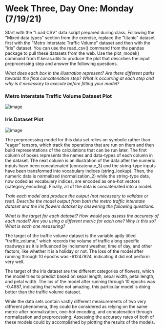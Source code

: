 # Week Three, Day One: Monday (7/19/21)
Start with the "Load CSV" data script prepared during class. Following the "Mixed data types" section from the exercise, replace the "titanic" dataset first with the "Metro Interstate Traffic Volume" dataset and then with the "iris" dataset. You can use the read_csv() command from the pandas package to pull these datasets from the web. Use the plot_model() command from tf.keras.utils to produce the plot that describes the input preprocessing step and answer the following questions. 

*What does each box in the illustration represent? Are there different paths towards the final concatenation step? What is occurring at each step and why is it necessary to execute before fitting your model?* 

### Metro Interstate Traffic Volume Dataset Plot
![image](https://user-images.githubusercontent.com/70035366/126431730-4ea291f2-a7da-44af-abb3-682745001c2f.png)

### Iris Dataset Plot
![image](https://user-images.githubusercontent.com/70035366/126497043-89141e82-95f2-4293-9503-cbac5556f794.png)

The preprocessing model for this data set relies on symbolic rather than "eager" tensors, which track the operations that are run on them and then build representations of the calculations that can be run later. The first column of boxes represents the names and data-types of each column in the dataset. The next column is an illustration of the data after the numeric inputs have been concatenated (concatenate_3) and the string-type inputs have been transformed into vocabulary indices (string_lookup).  Then, the numeric data is normalized (normalization_2) while the string-type data, now coded as vocabulary indices, are encoded as one-hot vectors (category_encoding). Finally, all of the data is concatenated into a model. 

*Train each model and produce the output (not necessary to validate or test). Describe the model output from both the metro traffic interstate dataset and the iris flowers dataset by answering the following questions.*

*What is the target for each dataset? How would you assess the accuracy of each model? Are you using a different metric for each one? Why is this so? What is each one measuring?* 

The target of the traffic volume dataset is the variable aptly titled "traffic_volume," which records the volume of traffic along specific roadways as it is influenced by inclement weather, time of day, and other factors, like whether it is a holiday or not. The loss of the model after running through 10 epochs was -61247924, indicating it did not perform very well. 

The target of the iris dataset are the different categories of flowers, which the model tries to predict based on sepal length, sepal width, petal length, and petal width. The los of the model after running through 10 epochs was -0.4987, indicating that while not amazing, this particular model is doing better than the traffic volume dataset. 

While the data sets contain vastly different measurements of two very different phenomena, they could be considered as relying on the same metric after normalization, one-hot encoding, and concatenation through normalization and preprocessing. Assessing the accuracy rates of both of these models could by accomplished by plotting the results of the models. 
